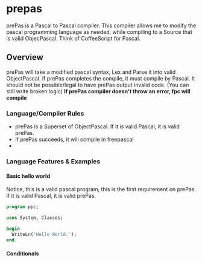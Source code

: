 # prepas
prePas is a Pascal to Pascal compiler. This compiler allows me to modify the pascal programming language as needed, while compiling to a Source that is valid ObjecPascal. Think of CoffeeScript for Pascal.

## Overview

prePas will take a modified pascal syntax, Lex and Parse it into valid ObjectPascal. If prePas completes the compile, it must compile by Pascal. It should not be possible/legal to have prePas output invalid code. (You can still write broken logic)
**If prePas compiler doesn't throw an error, fpc will compile**

### Language/Compiler Rules

- prePas is a Superset of ObjectPascal. If it is valid Pascal, it is valid prePas.
- If prePas succeeds, it will ocmpile in freepascal
- 

### Language Features & Examples

#### Basic hello world

Notice, this is a valid pascal program; this is the first requirement on prePas. If it is valid Pascal, it is valid prePas.

```pascal
program ppc;

uses System, Classes;

begin
  WriteLn('Hello World.');
end.

```

#### Conditionals
